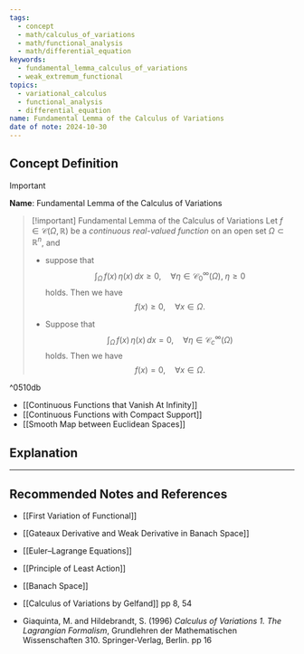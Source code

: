 ```yaml
---
tags:
  - concept
  - math/calculus_of_variations
  - math/functional_analysis
  - math/differential_equation
keywords:
  - fundamental_lemma_calculus_of_variations
  - weak_extremum_functional
topics:
  - variational_calculus
  - functional_analysis
  - differential_equation
name: Fundamental Lemma of the Calculus of Variations
date of note: 2024-10-30
---
```


## Concept Definition

>[!important]
>**Name**: Fundamental Lemma of the Calculus of Variations

>[!important] Fundamental Lemma of the Calculus of Variations
>Let $f\in \mathcal{C}(\Omega, \mathbb{R})$ be a *continuous real-valued function* on an open set $\Omega \subset \mathbb{R}^{n}$, and 
>- suppose that $$\int_{\Omega}\,f(x)\,\eta(x)\,dx \ge 0,\quad \forall \eta \in \mathcal{C}_{0}^{\infty}(\Omega),\; \eta \ge 0$$ holds. Then we have  $$f(x) \ge 0, \quad \forall x\in \Omega.$$
>  
>- Suppose that  $$\int_{\Omega}\,f(x)\,\eta(x)\,dx = 0, \quad \forall \eta\in \mathcal{C}_{c}^{\infty}(\Omega)$$ holds. Then we have  $$f(x) = 0, \quad \forall x\in \Omega.$$
>
>

^0510db

- [[Continuous Functions that Vanish At Infinity]]
- [[Continuous Functions with Compact Support]]
- [[Smooth Map between Euclidean Spaces]]






## Explanation




-----------
##  Recommended Notes and References



- [[First Variation of Functional]]
- [[Gateaux Derivative and Weak Derivative in Banach Space]]
- [[Euler–Lagrange Equations]]
- [[Principle of Least Action]]

- [[Banach Space]]


- [[Calculus of Variations by Gelfand]] pp 8, 54
- Giaquinta, M. and Hildebrandt, S. (1996) *Calculus of Variations 1. The Lagrangian Formalism*, Grundlehren der Mathematischen Wissenschaften 310. Springer-Verlag, Berlin. pp 16